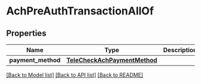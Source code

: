# AchPreAuthTransactionAllOf

## Properties
Name | Type | Description | Notes
------------ | ------------- | ------------- | -------------
**payment_method** | [**TeleCheckAchPaymentMethod**](TeleCheckAchPaymentMethod.md) |  | 

[[Back to Model list]](../README.md#documentation-for-models) [[Back to API list]](../README.md#documentation-for-api-endpoints) [[Back to README]](../README.md)


